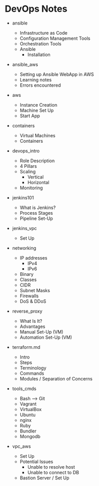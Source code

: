 # DevOps Notes

- ansible
  - Infrastructure as Code
  - Configuration Management Tools
  - Orchestration Tools
  - Ansible
    - Installation

- ansible_aws
  - Setting up Ansible WebApp in AWS
  - Learning notes
  - Errors encountered

- aws
  - Instance Creation
  - Machine Set Up
  - Start App

- containers
  - Virtual Machines
  - Containers

- devops_intro
  - Role Description
  - 4 Pillars
  - Scaling
    - Vertical
    - Horizontal
  - Monitoring
  
- jenkins101
  - What is Jenkins?
  - Process Stages
  - Pipeline Set-Up

- jenkins_vpc
  - Set Up

- networking
  - IP addresses
    - IPv4
    - IPv6
  - Binary
  - Classes
  - CIDR
  - Subnet Masks
  - Firewalls
  - DoS & DDoS

- reverse_proxy
  - What Is It?
  - Advantages
  - Manual Set-Up (VM)
  - Automation Set-Up (VM)

- terraform.md
  - Intro
  - Steps
  - Terminology
  - Commands
  - Modules / Separation of Concerns

- tools_cmds
  - Bash --> Git
  - Vagrant
  - VirtualBox
  - Ubuntu
  - nginx
  - Ruby
  - Bundler
  - Mongodb

- vpc_aws
  - Set Up
  - Potential Issues
    - Unable to resolve host
    - Unable to connect to DB
  - Bastion Server / Set Up